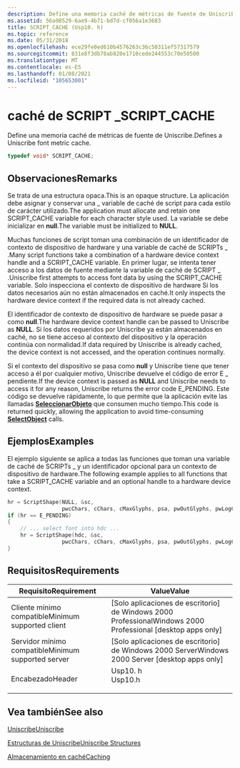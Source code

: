 ```yaml
---
description: Define una memoria caché de métricas de fuente de Uniscribe.
ms.assetid: 56a98529-6ae9-4b71-bd7d-cf056a1e3683
title: SCRIPT_CACHE (Usp10. h)
ms.topic: reference
ms.date: 05/31/2018
ms.openlocfilehash: ece29fe0ed610b4576263c36c50311ef57317579
ms.sourcegitcommit: 831e8f3db78ab820e1710cede244553c70e50500
ms.translationtype: MT
ms.contentlocale: es-ES
ms.lasthandoff: 01/08/2021
ms.locfileid: "105653001"
---
```

# <a name="script_cache"></a><span data-ttu-id="8a567-103">caché de SCRIPT \_</span><span class="sxs-lookup"><span data-stu-id="8a567-103">SCRIPT\_CACHE</span></span>

<span data-ttu-id="8a567-104">Define una memoria caché de métricas de fuente de Uniscribe.</span><span class="sxs-lookup"><span data-stu-id="8a567-104">Defines a Uniscribe font metric cache.</span></span>


```C++
typedef void* SCRIPT_CACHE;
```



## <a name="remarks"></a><span data-ttu-id="8a567-105">Observaciones</span><span class="sxs-lookup"><span data-stu-id="8a567-105">Remarks</span></span>

<span data-ttu-id="8a567-106">Se trata de una estructura opaca.</span><span class="sxs-lookup"><span data-stu-id="8a567-106">This is an opaque structure.</span></span> <span data-ttu-id="8a567-107">La aplicación debe asignar y conservar una \_ variable de caché de script para cada estilo de carácter utilizado.</span><span class="sxs-lookup"><span data-stu-id="8a567-107">The application must allocate and retain one SCRIPT\_CACHE variable for each character style used.</span></span> <span data-ttu-id="8a567-108">La variable se debe inicializar en **null**.</span><span class="sxs-lookup"><span data-stu-id="8a567-108">The variable must be initialized to **NULL**.</span></span>

<span data-ttu-id="8a567-109">Muchas funciones de script toman una combinación de un identificador de contexto de dispositivo de hardware y una variable de caché de SCRIPTs \_ .</span><span class="sxs-lookup"><span data-stu-id="8a567-109">Many script functions take a combination of a hardware device context handle and a SCRIPT\_CACHE variable.</span></span> <span data-ttu-id="8a567-110">En primer lugar, se intenta tener acceso a los datos de fuente mediante la variable de caché de SCRIPT \_ .</span><span class="sxs-lookup"><span data-stu-id="8a567-110">Uniscribe first attempts to access font data by using the SCRIPT\_CACHE variable.</span></span> <span data-ttu-id="8a567-111">Solo inspecciona el contexto de dispositivo de hardware Si los datos necesarios aún no están almacenados en caché.</span><span class="sxs-lookup"><span data-stu-id="8a567-111">It only inspects the hardware device context if the required data is not already cached.</span></span>

<span data-ttu-id="8a567-112">El identificador de contexto de dispositivo de hardware se puede pasar a como **null**.</span><span class="sxs-lookup"><span data-stu-id="8a567-112">The hardware device context handle can be passed to Uniscribe as **NULL**.</span></span> <span data-ttu-id="8a567-113">Si los datos requeridos por Uniscribe ya están almacenados en caché, no se tiene acceso al contexto del dispositivo y la operación continúa con normalidad.</span><span class="sxs-lookup"><span data-stu-id="8a567-113">If data required by Uniscribe is already cached, the device context is not accessed, and the operation continues normally.</span></span>

<span data-ttu-id="8a567-114">Si el contexto del dispositivo se pasa como **null** y Uniscribe tiene que tener acceso a él por cualquier motivo, Uniscribe devuelve el código de error E \_ pendiente.</span><span class="sxs-lookup"><span data-stu-id="8a567-114">If the device context is passed as **NULL** and Uniscribe needs to access it for any reason, Uniscribe returns the error code E\_PENDING.</span></span> <span data-ttu-id="8a567-115">Este código se devuelve rápidamente, lo que permite que la aplicación evite las llamadas [**SeleccionarObjeto**](/windows/win32/api/wingdi/nf-wingdi-selectobject) que consumen mucho tiempo.</span><span class="sxs-lookup"><span data-stu-id="8a567-115">This code is returned quickly, allowing the application to avoid time-consuming [**SelectObject**](/windows/win32/api/wingdi/nf-wingdi-selectobject) calls.</span></span>

## <a name="examples"></a><span data-ttu-id="8a567-116">Ejemplos</span><span class="sxs-lookup"><span data-stu-id="8a567-116">Examples</span></span>

<span data-ttu-id="8a567-117">El ejemplo siguiente se aplica a todas las funciones que toman una variable de caché de SCRIPTs \_ y un identificador opcional para un contexto de dispositivo de hardware.</span><span class="sxs-lookup"><span data-stu-id="8a567-117">The following example applies to all functions that take a SCRIPT\_CACHE variable and an optional handle to a hardware device context.</span></span>


```C++
hr = ScriptShape(NULL, &sc,
                 pwcChars, cChars, cMaxGlyphs, psa, pwOutGlyphs, pwLogClust, psva, pcGlyphs);
if (hr == E_PENDING)
{
    // ... select font into hdc ...
    hr = ScriptShape(hdc, &sc,
                 pwcChars, cChars, cMaxGlyphs, psa, pwOutGlyphs, pwLogClust, psva, pcGlyphs);
}
```



## <a name="requirements"></a><span data-ttu-id="8a567-118">Requisitos</span><span class="sxs-lookup"><span data-stu-id="8a567-118">Requirements</span></span>



| <span data-ttu-id="8a567-119">Requisito</span><span class="sxs-lookup"><span data-stu-id="8a567-119">Requirement</span></span> | <span data-ttu-id="8a567-120">Value</span><span class="sxs-lookup"><span data-stu-id="8a567-120">Value</span></span> |
|-------------------------------------|------------------------------------------------------------------------------------|
| <span data-ttu-id="8a567-121">Cliente mínimo compatible</span><span class="sxs-lookup"><span data-stu-id="8a567-121">Minimum supported client</span></span><br/> | <span data-ttu-id="8a567-122">\[Solo aplicaciones de escritorio\] de Windows 2000 Professional</span><span class="sxs-lookup"><span data-stu-id="8a567-122">Windows 2000 Professional \[desktop apps only\]</span></span><br/>                         |
| <span data-ttu-id="8a567-123">Servidor mínimo compatible</span><span class="sxs-lookup"><span data-stu-id="8a567-123">Minimum supported server</span></span><br/> | <span data-ttu-id="8a567-124">\[Solo aplicaciones de escritorio\] de Windows 2000 Server</span><span class="sxs-lookup"><span data-stu-id="8a567-124">Windows 2000 Server \[desktop apps only\]</span></span><br/>                               |
| <span data-ttu-id="8a567-125">Encabezado</span><span class="sxs-lookup"><span data-stu-id="8a567-125">Header</span></span><br/>                   | <dl> <span data-ttu-id="8a567-126"><dt>Usp10. h</dt></span><span class="sxs-lookup"><span data-stu-id="8a567-126"><dt>Usp10.h</dt></span></span> </dl> |



## <a name="see-also"></a><span data-ttu-id="8a567-127">Vea también</span><span class="sxs-lookup"><span data-stu-id="8a567-127">See also</span></span>

<dl> <dt>

[<span data-ttu-id="8a567-128">Uniscribe</span><span class="sxs-lookup"><span data-stu-id="8a567-128">Uniscribe</span></span>](uniscribe.md)
</dt> <dt>

[<span data-ttu-id="8a567-129">Estructuras de Uniscribe</span><span class="sxs-lookup"><span data-stu-id="8a567-129">Uniscribe Structures</span></span>](uniscribe-structures.md)
</dt> <dt>

[<span data-ttu-id="8a567-130">Almacenamiento en caché</span><span class="sxs-lookup"><span data-stu-id="8a567-130">Caching</span></span>](caching.md)
</dt> </dl>

 

 
